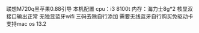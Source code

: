 联想M720q黑苹果0.88引导
本机配置
cpu：i3 8100t
内存：海力士8g*2
核显双接口输出正常
无独显蓝牙wifi
三码去除自行添加
需要无线蓝牙自行购买免驱动卡
支持mac os 13.2
